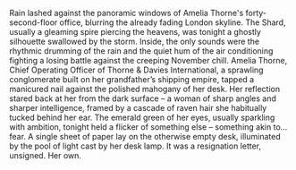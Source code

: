 Rain lashed against the panoramic windows of Amelia Thorne's forty-second-floor office, blurring the already fading London skyline.  The Shard, usually a gleaming spire piercing the heavens, was tonight a ghostly silhouette swallowed by the storm. Inside, the only sounds were the rhythmic drumming of the rain and the quiet hum of the air conditioning fighting a losing battle against the creeping November chill. Amelia Thorne, Chief Operating Officer of Thorne & Davies International, a sprawling conglomerate built on her grandfather’s shipping empire, tapped a manicured nail against the polished mahogany of her desk.  Her reflection stared back at her from the dark surface – a woman of sharp angles and sharper intelligence, framed by a cascade of raven hair she habitually tucked behind her ear. The emerald green of her eyes, usually sparkling with ambition, tonight held a flicker of something else – something akin to… fear.  A single sheet of paper lay on the otherwise empty desk, illuminated by the pool of light cast by her desk lamp.  It was a resignation letter, unsigned. Her own.
